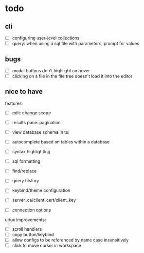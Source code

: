 # todo

## cli
- [ ] configuring user-level collections
- [ ] query: when using a sql file with parameters, prompt for values

## bugs
- [ ] modal buttons don't highlight on hover
- [ ] clicking on a file in the file tree doesn't load it into the editor

## nice to have

features:
- [ ] edit: change scope
- [ ] results pane: pagination
- [ ] view database schema in tui
- [ ] autocomplete based on tables within a database
- [ ] syntax highlighting
- [ ] sql formatting
- [ ] find/replace
- [ ] query history
- [ ] keybind/theme configuration
- [ ] server_ca/client_cert/client_key
- [ ] connection options


ui/ux improvements:
- [ ] scroll handlers
- [ ] copy button/keybind
- [ ] allow configs to be referenced by name case insensitively
- [ ] click to move cursor in workspace